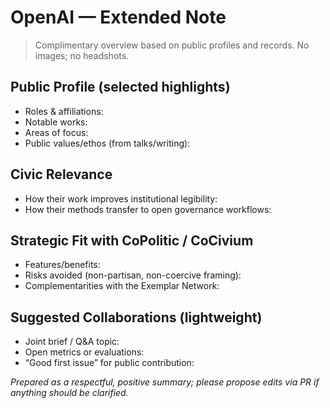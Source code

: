 # OpenAI — Extended Note

> Complimentary overview based on public profiles and records. No images; no headshots.

## Public Profile (selected highlights)
- Roles & affiliations:
- Notable works:
- Areas of focus:
- Public values/ethos (from talks/writing):

## Civic Relevance
- How their work improves institutional legibility:
- How their methods transfer to open governance workflows:

## Strategic Fit with CoPolitic / CoCivium
- Features/benefits:
- Risks avoided (non-partisan, non-coercive framing):
- Complementarities with the Exemplar Network:

## Suggested Collaborations (lightweight)
- Joint brief / Q&A topic:
- Open metrics or evaluations:
- “Good first issue” for public contribution:

*Prepared as a respectful, positive summary; please propose edits via PR if anything should be clarified.*
